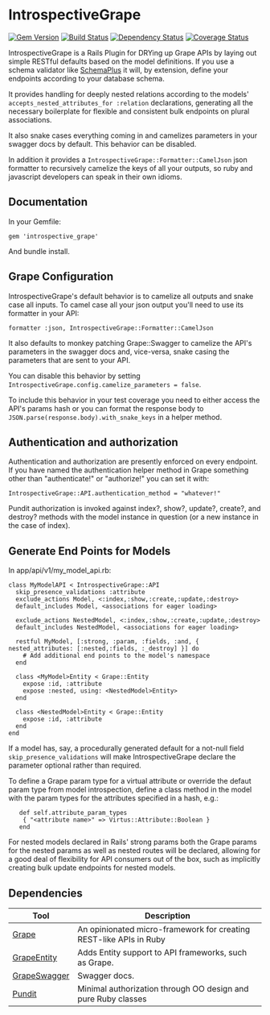 # IntrospectiveGrape

[![Gem Version][GV img]][Gem Version]
[![Build Status][BS img]][Build Status]
[![Dependency Status][DS img]][Dependency Status]
[![Coverage Status][CS img]][Coverage Status]

[Gem Version]: https://rubygems.org/gems/introspective_grape
[Build Status]: https://travis-ci.org/buermann/introspective_grape
[travis pull requests]: https://travis-ci.org/buermann/introspective_grape/pull_requests
[Dependency Status]: https://gemnasium.com/buermann/introspective_grape
[Coverage Status]: https://coveralls.io/r/buermann/introspective_grape

[GV img]: https://badge.fury.io/rb/introspective_grape.png
[BS img]: https://travis-ci.org/buermann/introspective_grape.png
[DS img]: https://gemnasium.com/buermann/introspective_grape.png
[CS img]: https://coveralls.io/repos/buermann/introspective_grape/badge.png?branch=master


IntrospectiveGrape is a Rails Plugin for DRYing up Grape APIs by laying out simple
RESTful defaults based on the model definitions. If you use a schema validator
like [SchemaPlus](https://github.com/SchemaPlus/schema_plus) it will, by
extension, define your endpoints according to your database schema.

It provides handling for deeply nested relations according to the models'
`accepts_nested_attributes_for :relation` declarations, generating all the necessary
boilerplate for flexible and consistent bulk endpoints on plural associations.

It also snake cases everything coming in and camelizes parameters in your swagger docs
by default. This behavior can be disabled.

In addition it provides a `IntrospectiveGrape::Formatter::CamelJson` json formatter to
recursively camelize the keys of all your outputs, so ruby and javascript developers
can speak in their own idioms.

## Documentation

In your Gemfile:

```
gem 'introspective_grape'
```

And bundle install.


## Grape Configuration

IntrospectiveGrape's default behavior is to camelize all outputs and snake case all inputs. To camel case all your json output you'll need to use its formatter in your API:

```
formatter :json, IntrospectiveGrape::Formatter::CamelJson
```

It also defaults to monkey patching Grape::Swagger to camelize the API's parameters in the swagger docs and, vice-versa, snake casing the parameters that are sent to your API.

You can disable this behavior by setting `IntrospectiveGrape.config.camelize_parameters = false`.

To include this behavior in your test coverage you need to either access the API's params hash or you can format the response body to `JSON.parse(response.body).with_snake_keys` in a helper method.

## Authentication and authorization

Authentication and authorization are presently enforced on every endpoint. If you have named the authentication helper method in Grape something other than "authenticate!" or "authorize!" you can set it with:

```
IntrospectiveGrape::API.authentication_method = "whatever!"
```

Pundit authorization is invoked against index?, show?, update?, create?, and destroy? methods with the model instance in question (or a new instance in the case of index).


## Generate End Points for Models

In app/api/v1/my_model_api.rb:

```
class MyModelAPI < IntrospectiveGrape::API
  skip_presence_validations :attribute
  exclude_actions Model, <:index,:show,:create,:update,:destroy>
  default_includes Model, <associations for eager loading>

  exclude_actions NestedModel, <:index,:show,:create,:update,:destroy>
  default_includes NestedModel, <associations for eager loading>

  restful MyModel, [:strong, :param, :fields, :and, { nested_attributes: [:nested,:fields, :_destroy] }] do
    # Add additional end points to the model's namespace
  end
 
  class <MyModel>Entity < Grape::Entity
    expose :id, :attribute
    expose :nested, using: <NestedModel>Entity>
  end

  class <NestedModel>Entity < Grape::Entity
    expose :id, :attribute
  end
end
```

If a model has, say, a procedurally generated default for a not-null field
`skip_presence_validations` will make IntrospectiveGrape declare the parameter
optional rather than required.

To define a Grape param type for a virtual attribute or override the defaut param
type from model introspection, define a class method in the model with the param
types for the attributes specified in a hash, e.g.:
 
```
   def self.attribute_param_types
    { "<attribute name>" => Virtus::Attribute::Boolean }
   end
```

For nested models declared in Rails' strong params both the Grape params for the
nested params as well as nested routes will be declared, allowing for
a good deal of flexibility for API consumers out of the box, such as implicitly
creating bulk update endpoints for nested models.


## Dependencies

Tool                  | Description
--------------------- | -----------
[Grape]               | An opinionated micro-framework for creating REST-like APIs in Ruby
[GrapeEntity]         | Adds Entity support to API frameworks, such as Grape.
[GrapeSwagger]        | Swagger docs.
[Pundit]              | Minimal authorization through OO design and pure Ruby classes

[Grape]:        https://github.com/ruby-grape/grape
[GrapeEntity]:  https://github.com/ruby-grape/grape-entity
[GrapeSwagger]: https://github.com/ruby-grape/grape-swagger
[Pundit]:       https://github.com/elabs/pundit


